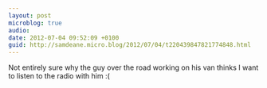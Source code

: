 ```yaml
---
layout: post
microblog: true
audio: 
date: 2012-07-04 09:52:09 +0100
guid: http://samdeane.micro.blog/2012/07/04/t220439847821774848.html
---
```

Not entirely sure why the guy over the road working on his van thinks I want to listen to the radio with him :(
